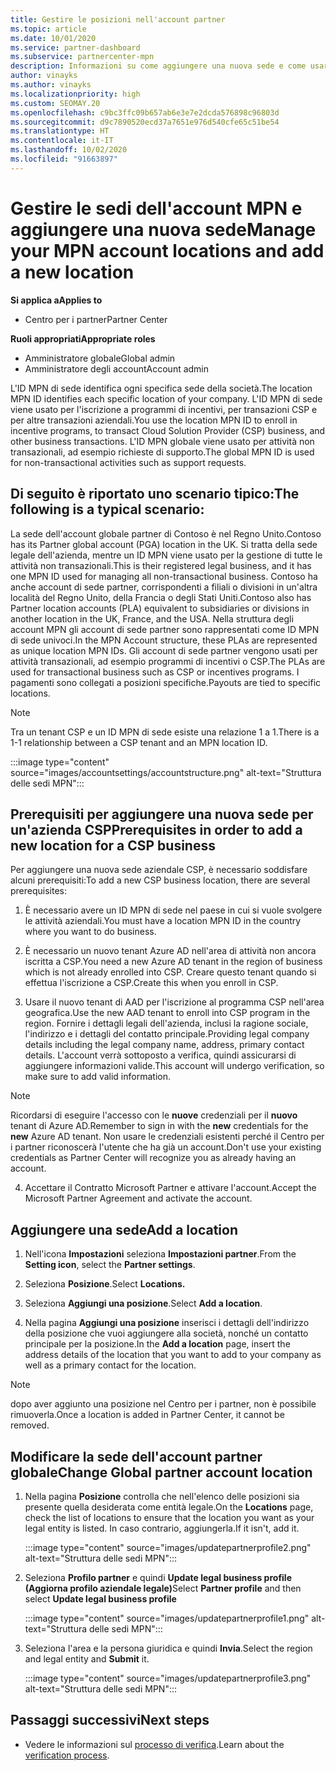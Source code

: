 ```yaml
---
title: Gestire le posizioni nell'account partner
ms.topic: article
ms.date: 10/01/2020
ms.service: partner-dashboard
ms.subservice: partnercenter-mpn
description: Informazioni su come aggiungere una nuova sede e come usare l'ID MNP di sede in programmi di incentivi, transazioni aziendali CSP, sottoscrizioni e altre transazioni.
author: vinayks
ms.author: vinayks
ms.localizationpriority: high
ms.custom: SEOMAY.20
ms.openlocfilehash: c9bc3ffc09b657ab6e3e7e2dcda576898c96803d
ms.sourcegitcommit: d9c7890520ecd37a7651e976d540cfe65c51be54
ms.translationtype: HT
ms.contentlocale: it-IT
ms.lasthandoff: 10/02/2020
ms.locfileid: "91663897"
---
```

# <a name="manage-your-mpn-account-locations-and-add-a-new-location"></a><span data-ttu-id="8dc03-103">Gestire le sedi dell'account MPN e aggiungere una nuova sede</span><span class="sxs-lookup"><span data-stu-id="8dc03-103">Manage your MPN account locations and add a new location</span></span>

<span data-ttu-id="8dc03-104">**Si applica a**</span><span class="sxs-lookup"><span data-stu-id="8dc03-104">**Applies to**</span></span>

- <span data-ttu-id="8dc03-105">Centro per i partner</span><span class="sxs-lookup"><span data-stu-id="8dc03-105">Partner Center</span></span>

<span data-ttu-id="8dc03-106">**Ruoli appropriati**</span><span class="sxs-lookup"><span data-stu-id="8dc03-106">**Appropriate roles**</span></span>

- <span data-ttu-id="8dc03-107">Amministratore globale</span><span class="sxs-lookup"><span data-stu-id="8dc03-107">Global admin</span></span>
- <span data-ttu-id="8dc03-108">Amministratore degli account</span><span class="sxs-lookup"><span data-stu-id="8dc03-108">Account admin</span></span>

<span data-ttu-id="8dc03-109">L'ID MPN di sede identifica ogni specifica sede della società.</span><span class="sxs-lookup"><span data-stu-id="8dc03-109">The location MPN ID identifies each specific location of your company.</span></span> <span data-ttu-id="8dc03-110">L'ID MPN di sede viene usato per l'iscrizione a programmi di incentivi, per transazioni CSP e per altre transazioni aziendali.</span><span class="sxs-lookup"><span data-stu-id="8dc03-110">You use the location MPN ID to enroll in incentive programs, to transact Cloud Solution Provider (CSP) business, and other business transactions.</span></span> <span data-ttu-id="8dc03-111">L'ID MPN globale viene usato per attività non transazionali, ad esempio richieste di supporto.</span><span class="sxs-lookup"><span data-stu-id="8dc03-111">The global MPN ID is used for non-transactional activities such as support requests.</span></span>

## <a name="the-following-is-a-typical-scenario"></a><span data-ttu-id="8dc03-112">Di seguito è riportato uno scenario tipico:</span><span class="sxs-lookup"><span data-stu-id="8dc03-112">The following is a typical scenario:</span></span>

<span data-ttu-id="8dc03-113">La sede dell'account globale partner di Contoso è nel Regno Unito.</span><span class="sxs-lookup"><span data-stu-id="8dc03-113">Contoso has its Partner global account (PGA) location in the UK.</span></span> <span data-ttu-id="8dc03-114">Si tratta della sede legale dell'azienda, mentre un ID MPN viene usato per la gestione di tutte le attività non transazionali.</span><span class="sxs-lookup"><span data-stu-id="8dc03-114">This is their registered legal business, and it has one MPN ID used for managing all non-transactional business.</span></span> <span data-ttu-id="8dc03-115">Contoso ha anche account di sede partner, corrispondenti a filiali o divisioni in un'altra località del Regno Unito, della Francia o degli Stati Uniti.</span><span class="sxs-lookup"><span data-stu-id="8dc03-115">Contoso also has Partner location accounts (PLA) equivalent to subsidiaries or divisions in another location in the UK, France, and the USA.</span></span> <span data-ttu-id="8dc03-116">Nella struttura degli account MPN gli account di sede partner sono rappresentati come ID MPN di sede univoci.</span><span class="sxs-lookup"><span data-stu-id="8dc03-116">In the MPN Account structure, these PLAs are represented as unique location MPN IDs.</span></span> <span data-ttu-id="8dc03-117">Gli account di sede partner vengono usati per attività transazionali, ad esempio programmi di incentivi o CSP.</span><span class="sxs-lookup"><span data-stu-id="8dc03-117">The PLAs are used for transactional business such as CSP or incentives programs.</span></span> <span data-ttu-id="8dc03-118">I pagamenti sono collegati a posizioni specifiche.</span><span class="sxs-lookup"><span data-stu-id="8dc03-118">Payouts are tied to specific locations.</span></span> 

>[!NOTE]
><span data-ttu-id="8dc03-119">Tra un tenant CSP e un ID MPN di sede esiste una relazione 1 a 1.</span><span class="sxs-lookup"><span data-stu-id="8dc03-119">There is a 1-1 relationship between a CSP tenant and an MPN location ID.</span></span>

:::image type="content" source="images/accountsettings/accountstructure.png" alt-text="Struttura delle sedi MPN":::

## <a name="prerequisites-in-order-to-add-a-new-location-for-a-csp-business"></a><span data-ttu-id="8dc03-121">Prerequisiti per aggiungere una nuova sede per un'azienda CSP</span><span class="sxs-lookup"><span data-stu-id="8dc03-121">Prerequisites in order to add a new location for a CSP business</span></span>

<span data-ttu-id="8dc03-122">Per aggiungere una nuova sede aziendale CSP, è necessario soddisfare alcuni prerequisiti:</span><span class="sxs-lookup"><span data-stu-id="8dc03-122">To add a new CSP business location, there are several prerequisites:</span></span>

1. <span data-ttu-id="8dc03-123">È necessario avere un ID MPN di sede nel paese in cui si vuole svolgere le attività aziendali.</span><span class="sxs-lookup"><span data-stu-id="8dc03-123">You must have a location MPN ID in the country where you want to do business.</span></span>

1. <span data-ttu-id="8dc03-124">È necessario un nuovo tenant Azure AD nell'area di attività non ancora iscritta a CSP.</span><span class="sxs-lookup"><span data-stu-id="8dc03-124">You need a new Azure AD tenant in the region of business which is not already enrolled into CSP.</span></span> <span data-ttu-id="8dc03-125">Creare questo tenant quando si effettua l'iscrizione a CSP.</span><span class="sxs-lookup"><span data-stu-id="8dc03-125">Create this when you enroll in CSP.</span></span>
 
3. <span data-ttu-id="8dc03-126">Usare il nuovo tenant di AAD per l'iscrizione al programma CSP nell'area geografica.</span><span class="sxs-lookup"><span data-stu-id="8dc03-126">Use the new AAD tenant to enroll into CSP program in the region.</span></span>
<span data-ttu-id="8dc03-127">Fornire i dettagli legali dell'azienda, inclusi la ragione sociale, l'indirizzo e i dettagli del contatto principale.</span><span class="sxs-lookup"><span data-stu-id="8dc03-127">Providing legal company details including the legal company name, address, primary contact details.</span></span> <span data-ttu-id="8dc03-128">L'account verrà sottoposto a verifica, quindi assicurarsi di aggiungere informazioni valide.</span><span class="sxs-lookup"><span data-stu-id="8dc03-128">This account will undergo verification, so make sure to add valid information.</span></span>

>[!NOTE] 
 ><span data-ttu-id="8dc03-129">Ricordarsi di eseguire l'accesso con le **nuove** credenziali per il **nuovo** tenant di Azure AD.</span><span class="sxs-lookup"><span data-stu-id="8dc03-129">Remember to sign in with the **new** credentials for the **new** Azure AD tenant.</span></span> <span data-ttu-id="8dc03-130">Non usare le credenziali esistenti perché il Centro per i partner riconoscerà l'utente che ha già un account.</span><span class="sxs-lookup"><span data-stu-id="8dc03-130">Don't use your existing credentials as Partner Center will recognize you as already having an account.</span></span>

4. <span data-ttu-id="8dc03-131">Accettare il Contratto Microsoft Partner e attivare l'account.</span><span class="sxs-lookup"><span data-stu-id="8dc03-131">Accept the Microsoft Partner Agreement and activate the account.</span></span>

## <a name="add-a-location"></a><span data-ttu-id="8dc03-132">Aggiungere una sede</span><span class="sxs-lookup"><span data-stu-id="8dc03-132">Add a location</span></span>

1. <span data-ttu-id="8dc03-133">Nell'icona **Impostazioni** seleziona **Impostazioni partner**.</span><span class="sxs-lookup"><span data-stu-id="8dc03-133">From the **Setting icon**, select the **Partner settings**.</span></span>

2. <span data-ttu-id="8dc03-134">Seleziona **Posizione**.</span><span class="sxs-lookup"><span data-stu-id="8dc03-134">Select **Locations.**</span></span>

3. <span data-ttu-id="8dc03-135">Seleziona **Aggiungi una posizione**.</span><span class="sxs-lookup"><span data-stu-id="8dc03-135">Select **Add a location**.</span></span>  

4. <span data-ttu-id="8dc03-136">Nella pagina **Aggiungi una posizione** inserisci i dettagli dell'indirizzo della posizione che vuoi aggiungere alla società, nonché un contatto principale per la posizione.</span><span class="sxs-lookup"><span data-stu-id="8dc03-136">In the **Add a location** page, insert the address details of the location that you want to add to your company as well as a primary contact for the location.</span></span>

> [!NOTE]
> <span data-ttu-id="8dc03-137">dopo aver aggiunto una posizione nel Centro per i partner, non è possibile rimuoverla.</span><span class="sxs-lookup"><span data-stu-id="8dc03-137">Once a location is added in Partner Center, it cannot be removed.</span></span>

## <a name="change-global-partner-account-location"></a><span data-ttu-id="8dc03-138">Modificare la sede dell'account partner globale</span><span class="sxs-lookup"><span data-stu-id="8dc03-138">Change Global partner account location</span></span>

1. <span data-ttu-id="8dc03-139">Nella pagina **Posizione** controlla che nell'elenco delle posizioni sia presente quella desiderata come entità legale.</span><span class="sxs-lookup"><span data-stu-id="8dc03-139">On the **Locations** page, check the list of locations to ensure that the location you want as your legal entity is listed.</span></span> <span data-ttu-id="8dc03-140">In caso contrario, aggiungerla.</span><span class="sxs-lookup"><span data-stu-id="8dc03-140">If it isn't, add it.</span></span>

   :::image type="content" source="images/updatepartnerprofile2.png" alt-text="Struttura delle sedi MPN":::

2. <span data-ttu-id="8dc03-142">Seleziona **Profilo partner** e quindi **Update legal business profile (Aggiorna profilo aziendale legale)**</span><span class="sxs-lookup"><span data-stu-id="8dc03-142">Select **Partner profile** and then select **Update legal business profile**</span></span>

   :::image type="content" source="images/updatepartnerprofile1.png" alt-text="Struttura delle sedi MPN":::

3. <span data-ttu-id="8dc03-144">Seleziona l'area e la persona giuridica e quindi **Invia**.</span><span class="sxs-lookup"><span data-stu-id="8dc03-144">Select the region and legal entity and **Submit** it.</span></span>

   :::image type="content" source="images/updatepartnerprofile3.png" alt-text="Struttura delle sedi MPN":::

## <a name="next-steps"></a><span data-ttu-id="8dc03-146">Passaggi successivi</span><span class="sxs-lookup"><span data-stu-id="8dc03-146">Next steps</span></span>

- <span data-ttu-id="8dc03-147">Vedere le informazioni sul [processo di verifica](verification-responses.md).</span><span class="sxs-lookup"><span data-stu-id="8dc03-147">Learn about the [verification process](verification-responses.md).</span></span>
